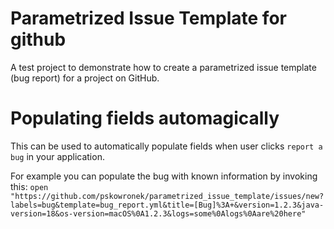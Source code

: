 # Parametrized Issue Template for github

A test project to demonstrate how to create a parametrized issue template (bug report) for a project on GitHub.

# Populating fields automagically

This can be used to automatically populate fields when user clicks `report a bug` in your application.

For example you can populate the bug with known information by invoking this:
`open "https://github.com/pskowronek/parametrized_issue_template/issues/new?labels=bug&template=bug_report.yml&title=[Bug]%3A+&version=1.2.3&java-version=18&os-version=macOS%0A1.2.3&logs=some%0Alogs%0Aare%20here"`


